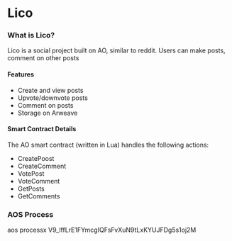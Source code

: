 # Lico


### What is Lico?

Lico is a social project built on AO, similar to reddit. Users can make posts, comment on other posts

#### Features
- Create and view posts
- Upvote/downvote posts
- Comment on posts
- Storage on Arweave

#### Smart Contract Details
The AO smart contract (written in Lua) handles the following actions:
- CreatePoost
- CreateComment
- VotePost
- VoteComment
- GetPosts
- GetComments

### AOS Process
aos processx V9_lffLrE1FYmcgIQFsFvXuN9tLxKYUJFDg5s1oj2M